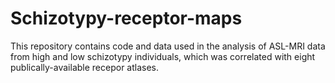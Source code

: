 # Schizotypy-receptor-maps
This repository contains code and data used in the analysis of ASL-MRI data from high and low schizotypy individuals, which was correlated with eight publically-available recepor atlases.

